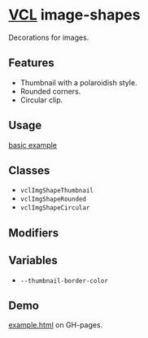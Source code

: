 # [VCL](https://vcl.github.io/) image-shapes

Decorations for images.

## Features

- Thumbnail with a polaroidish style.
- Rounded corners.
- Circular clip.

## Usage

[basic example](/demo/example.html)

## Classes

- `vclImgShapeThumbnail`
- `vclImgShapeRounded`
- `vclImgShapeCircular`

## Modifiers

## Variables

- `--thumbnail-border-color`

## Demo

[example.html](/demo/example.html) on GH-pages.
